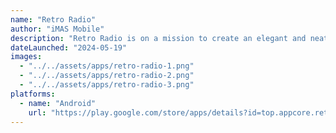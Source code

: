 ```yaml
---
name: "Retro Radio"
author: "iMAS Mobile"
description: "Retro Radio is on a mission to create an elegant and neat stream radio. It designed with a retro style and simplifies the listening experience on the mobile devices."
dateLaunched: "2024-05-19"
images:
  - "../../assets/apps/retro-radio-1.png"
  - "../../assets/apps/retro-radio-2.png"
  - "../../assets/apps/retro-radio-3.png"
platforms:
  - name: "Android"
    url: "https://play.google.com/store/apps/details?id=top.appcore.retro_radio"
---
```

